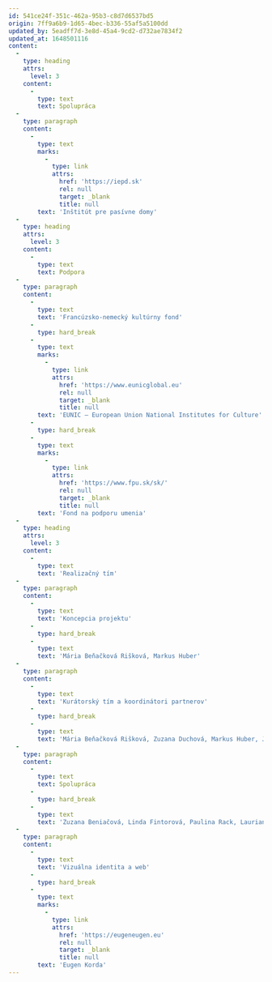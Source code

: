 ```yaml
---
id: 541ce24f-351c-462a-95b3-c8d7d6537bd5
origin: 7ff9a6b9-1d65-4bec-b336-55af5a5100dd
updated_by: 5eadff7d-3e8d-45a4-9cd2-d732ae7834f2
updated_at: 1648501116
content:
  -
    type: heading
    attrs:
      level: 3
    content:
      -
        type: text
        text: Spolupráca
  -
    type: paragraph
    content:
      -
        type: text
        marks:
          -
            type: link
            attrs:
              href: 'https://iepd.sk'
              rel: null
              target: _blank
              title: null
        text: 'Inštitút pre pasívne domy'
  -
    type: heading
    attrs:
      level: 3
    content:
      -
        type: text
        text: Podpora
  -
    type: paragraph
    content:
      -
        type: text
        text: 'Francúzsko-nemecký kultúrny fond'
      -
        type: hard_break
      -
        type: text
        marks:
          -
            type: link
            attrs:
              href: 'https://www.eunicglobal.eu'
              rel: null
              target: _blank
              title: null
        text: 'EUNIC – European Union National Institutes for Culture'
      -
        type: hard_break
      -
        type: text
        marks:
          -
            type: link
            attrs:
              href: 'https://www.fpu.sk/sk/'
              rel: null
              target: _blank
              title: null
        text: 'Fond na podporu umenia'
  -
    type: heading
    attrs:
      level: 3
    content:
      -
        type: text
        text: 'Realizačný tím'
  -
    type: paragraph
    content:
      -
        type: text
        text: 'Koncepcia projektu'
      -
        type: hard_break
      -
        type: text
        text: 'Mária Beňačková Rišková, Markus Huber'
  -
    type: paragraph
    content:
      -
        type: text
        text: 'Kurátorský tím a koordinátori partnerov'
      -
        type: hard_break
      -
        type: text
        text: 'Mária Beňačková Rišková, Zuzana Duchová, Markus Huber, Jean-Marc Cassam-Chenai, Yan Pautrat, Michal Klembara, Nora Vranová, Ľubica Šimkovicová, Barbara Zavarská and Illah van Oijen, Boris Meluš, Georg Russegger, Zdenka Pepelová'
  -
    type: paragraph
    content:
      -
        type: text
        text: Spolupráca
      -
        type: hard_break
      -
        type: text
        text: 'Zuzana Beniačová, Linda Fintorová, Paulina Rack, Lauriane Chanel, Claire Bikouta'
  -
    type: paragraph
    content:
      -
        type: text
        text: 'Vizuálna identita a web'
      -
        type: hard_break
      -
        type: text
        marks:
          -
            type: link
            attrs:
              href: 'https://eugeneugen.eu'
              rel: null
              target: _blank
              title: null
        text: 'Eugen Korda'
---
```

